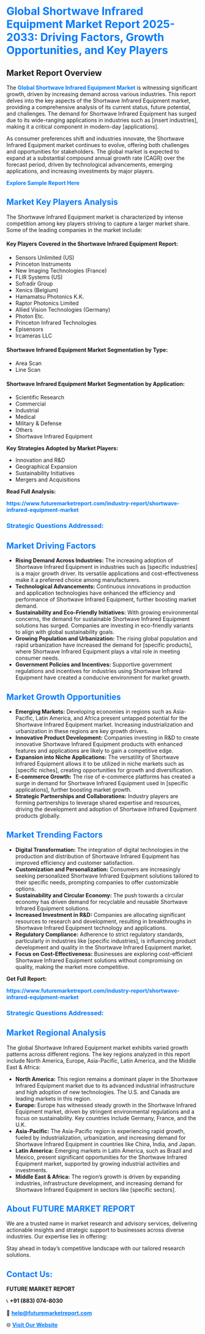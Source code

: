 <h1 style="color: #007BFF;">Global Shortwave Infrared Equipment Market Report 2025-2033: Driving Factors, Growth Opportunities, and Key Players</h1>

<section id="overview">
<h2>Market Report Overview</h2>
<p>The <a href="https://www.futuremarketreport.com/industry-report/shortwave-infrared-equipment-market" style="color: #007BFF; text-decoration: none;"><strong>Global Shortwave Infrared Equipment Market</strong></a> is witnessing significant growth, driven by increasing demand across various industries. This report delves into the key aspects of the Shortwave Infrared Equipment market, providing a comprehensive analysis of its current status, future potential, and challenges. The demand for Shortwave Infrared Equipment has surged due to its wide-ranging applications in industries such as [insert industries], making it a critical component in modern-day [applications].</p>
<p>As consumer preferences shift and industries innovate, the Shortwave Infrared Equipment market continues to evolve, offering both challenges and opportunities for stakeholders. The global market is expected to expand at a substantial compound annual growth rate (CAGR) over the forecast period, driven by technological advancements, emerging applications, and increasing investments by major players.</p>
</section>

<section id="overview">
<p><a href="https://www.futuremarketreport.com/request-sample/reportId=128187" style="color: #007BFF; text-decoration: none;"><strong>Explore Sample Report Here</strong></a></p>
</section>

<section id="key-players">
<h2 style="color: #007BFF;">Market Key Players Analysis</h2>
<p>The Shortwave Infrared Equipment market is characterized by intense competition among key players striving to capture a larger market share. Some of the leading companies in the market include:</p>
<h4>Key Players Covered in the Shortwave Infrared Equipment Report:</h4>
<ul><li>Sensors Unlimited (US)</li><li>Princeton Instruments</li><li>New Imaging Technologies (France)</li><li>FLIR Systems (US)</li><li>Sofradir Group</li><li>Xenics (Belgium)</li><li>Hamamatsu Photonics K.K.</li><li>Raptor Photonics Limited</li><li>Allied Vision Technologies (Germany)</li><li>Photon Etc.</li><li>Princeton Infrared Technologies</li><li>Episensors</li><li>Ircameras LLC</li></ul>
<h4>Shortwave Infrared Equipment Market Segmentation by Type:</h4>
<ul><li>Area Scan</li><li>Line Scan</li></ul>

<h4>Shortwave Infrared Equipment Market Segmentation by Application:</h4>
<ul><li>Scientific Research</li><li>Commercial</li><li>Industrial</li><li>Medical</li><li>Military &amp; Defense</li><li>Others</li><li>Shortwave Infrared Equipment</li></ul>
<p><strong>Key Strategies Adopted by Market Players:</strong></p>
<ul>
<li>Innovation and R&D</li>
<li>Geographical Expansion</li>
<li>Sustainability Initiatives</li>
<li>Mergers and Acquisitions</li>
</ul>
</section>

<section>
<p><strong>Read Full Analysis: </strong></p><a href="https://www.futuremarketreport.com/industry-report/shortwave-infrared-equipment-market" style="color: #007BFF; text-decoration: none;"><strong>https://www.futuremarketreport.com/industry-report/shortwave-infrared-equipment-market</strong></a>
<h3 style="color: #007BFF;">Strategic Questions Addressed:</h3>
</section>

<section id="driving-factors">
<h2 style="color: #007BFF;">Market Driving Factors</h2>
<ul>
<li><strong>Rising Demand Across Industries:</strong> The increasing adoption of Shortwave Infrared Equipment in industries such as [specific industries] is a major growth driver. Its versatile applications and cost-effectiveness make it a preferred choice among manufacturers.</li>
<li><strong>Technological Advancements:</strong> Continuous innovations in production and application technologies have enhanced the efficiency and performance of Shortwave Infrared Equipment, further boosting market demand.</li>
<li><strong>Sustainability and Eco-Friendly Initiatives:</strong> With growing environmental concerns, the demand for sustainable Shortwave Infrared Equipment solutions has surged. Companies are investing in eco-friendly variants to align with global sustainability goals.</li>
<li><strong>Growing Population and Urbanization:</strong> The rising global population and rapid urbanization have increased the demand for [specific products], where Shortwave Infrared Equipment plays a vital role in meeting consumer needs.</li>
<li><strong>Government Policies and Incentives:</strong> Supportive government regulations and incentives for industries using Shortwave Infrared Equipment have created a conducive environment for market growth.</li>
</ul>
</section>

<section id="growth-opportunities">
<h2 style="color: #007BFF;">Market Growth Opportunities</h2>
<ul>
<li><strong>Emerging Markets:</strong> Developing economies in regions such as Asia-Pacific, Latin America, and Africa present untapped potential for the Shortwave Infrared Equipment market. Increasing industrialization and urbanization in these regions are key growth drivers.</li>
<li><strong>Innovative Product Development:</strong> Companies investing in R&D to create innovative Shortwave Infrared Equipment products with enhanced features and applications are likely to gain a competitive edge.</li>
<li><strong>Expansion into Niche Applications:</strong> The versatility of Shortwave Infrared Equipment allows it to be utilized in niche markets such as [specific niches], creating opportunities for growth and diversification.</li>
<li><strong>E-commerce Growth:</strong> The rise of e-commerce platforms has created a surge in demand for Shortwave Infrared Equipment used in [specific applications], further boosting market growth.</li>
<li><strong>Strategic Partnerships and Collaborations:</strong> Industry players are forming partnerships to leverage shared expertise and resources, driving the development and adoption of Shortwave Infrared Equipment products globally.</li>
</ul>
</section>

<section id="trending-factors">
<h2 style="color: #007BFF;">Market Trending Factors</h2>
<ul>
<li><strong>Digital Transformation:</strong> The integration of digital technologies in the production and distribution of Shortwave Infrared Equipment has improved efficiency and customer satisfaction.</li>
<li><strong>Customization and Personalization:</strong> Consumers are increasingly seeking personalized Shortwave Infrared Equipment solutions tailored to their specific needs, prompting companies to offer customizable options.</li>
<li><strong>Sustainability and Circular Economy:</strong> The push towards a circular economy has driven demand for recyclable and reusable Shortwave Infrared Equipment solutions.</li>
<li><strong>Increased Investment in R&D:</strong> Companies are allocating significant resources to research and development, resulting in breakthroughs in Shortwave Infrared Equipment technology and applications.</li>
<li><strong>Regulatory Compliance:</strong> Adherence to strict regulatory standards, particularly in industries like [specific industries], is influencing product development and quality in the Shortwave Infrared Equipment market.</li>
<li><strong>Focus on Cost-Effectiveness:</strong> Businesses are exploring cost-efficient Shortwave Infrared Equipment solutions without compromising on quality, making the market more competitive.</li>
</ul>
</section>

<section>
<p><strong>Get Full Report: </strong></p><a href="https://www.futuremarketreport.com/industry-report/shortwave-infrared-equipment-market" style="color: #007BFF; text-decoration: none;"><strong>https://www.futuremarketreport.com/industry-report/shortwave-infrared-equipment-market</strong></a>
<h3 style="color: #007BFF;">Strategic Questions Addressed:</h3>
</section>


<section id="regional-analysis">
<h2 style="color: #007BFF;">Market Regional Analysis</h2>
<p>The global Shortwave Infrared Equipment market exhibits varied growth patterns across different regions. The key regions analyzed in this report include North America, Europe, Asia-Pacific, Latin America, and the Middle East & Africa:</p>
<ul>
<li><strong>North America:</strong> This region remains a dominant player in the Shortwave Infrared Equipment market due to its advanced industrial infrastructure and high adoption of new technologies. The U.S. and Canada are leading markets in this region.</li>
<li><strong>Europe:</strong> Europe has witnessed steady growth in the Shortwave Infrared Equipment market, driven by stringent environmental regulations and a focus on sustainability. Key countries include Germany, France, and the U.K.</li>
<li><strong>Asia-Pacific:</strong> The Asia-Pacific region is experiencing rapid growth, fueled by industrialization, urbanization, and increasing demand for Shortwave Infrared Equipment in countries like China, India, and Japan.</li>
<li><strong>Latin America:</strong> Emerging markets in Latin America, such as Brazil and Mexico, present significant opportunities for the Shortwave Infrared Equipment market, supported by growing industrial activities and investments.</li>
<li><strong>Middle East & Africa:</strong> The region’s growth is driven by expanding industries, infrastructure development, and increasing demand for Shortwave Infrared Equipment in sectors like [specific sectors].</li>
</ul>
</section>

<footer>
<h2 style="color: #007BFF;">About FUTURE MARKET REPORT</h2>
<p>We are a trusted name in market research and advisory services, delivering actionable insights and strategic support to businesses across diverse industries. Our expertise lies in offering:</p>

<p>Stay ahead in today’s competitive landscape with our tailored research solutions.</p>

<h2 style="color: #007BFF;">Contact Us:</h2>
<p><strong>FUTURE MARKET REPORT</strong></p>
<p>📞 <strong>+91 (883) 074-8030</strong></p>
<p>📧 <strong><a href="mailto:help@futuremarketreport.com" style="color: #007BFF;">help@futuremarketreport.com</a></strong></p>
<p>🌐 <strong><a href="https://www.futuremarketreport.com/" style="color: #007BFF;">Visit Our Website</a></strong></p>
</footer>